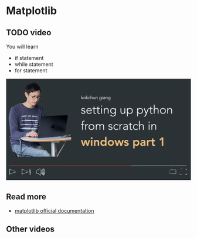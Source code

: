 # Matplotlib

## TODO video

You will learn
- if statement
- while statement
- for statement


<a href="" target="_blank">
  <img src="https://github.com/kokchun/assets/blob/main/python_videos/setup_part1.png?raw=true" alt="python setup part 1" width="600">
</a>


## Read more

- [matplotlib official documentation](https://matplotlib.org/stable/gallery/index.html)

## Other videos
